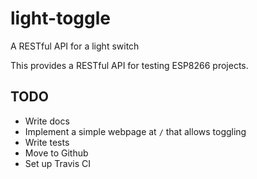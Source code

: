 # light-toggle

A RESTful API for a light switch

This provides a RESTful API for testing ESP8266 projects.

## TODO

- Write docs
- Implement a simple webpage at `/` that allows toggling
- Write tests
- Move to Github
- Set up Travis CI

